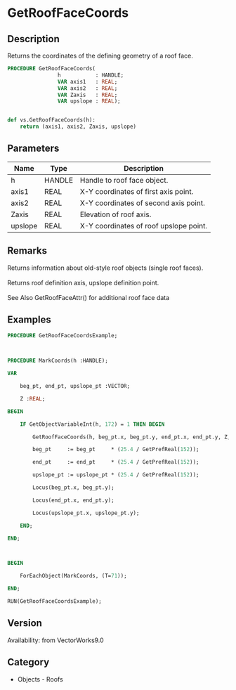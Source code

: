 # GetRoofFaceCoords

## Description
Returns the coordinates of the defining geometry of a roof face.

```pascal
PROCEDURE GetRoofFaceCoords(
				h           : HANDLE;
				VAR axis1   : REAL;
				VAR axis2   : REAL;
				VAR Zaxis   : REAL;
				VAR upslope : REAL);
```

```python

def vs.GetRoofFaceCoords(h):
    return (axis1, axis2, Zaxis, upslope)
```

## Parameters
|Name|Type|Description|
|---|---|---|
|h|HANDLE|Handle to roof face object.|
|axis1|REAL|X-Y coordinates of first axis point.|
|axis2|REAL|X-Y coordinates of second axis point.|
|Zaxis|REAL|Elevation of roof axis.|
|upslope|REAL|X-Y coordinates of roof upslope point.|

## Remarks
Returns information about old-style roof objects (single roof faces).<BR>
<BR>
Returns roof definition axis, upslope definition point.<BR>
<BR>
See Also GetRoofFaceAttr() for additional roof face data

## Examples
```pascal
PROCEDURE GetRoofFaceCoordsExample;



PROCEDURE MarkCoords(h :HANDLE);

VAR

	beg_pt, end_pt, upslope_pt :VECTOR;

	Z :REAL;

BEGIN

	IF GetObjectVariableInt(h, 172) = 1 THEN BEGIN

		GetRoofFaceCoords(h, beg_pt.x, beg_pt.y, end_pt.x, end_pt.y, Z, upslope_pt.x, upslope_pt.y);

		beg_pt     := beg_pt     * (25.4 / GetPrefReal(152));

		end_pt     := end_pt     * (25.4 / GetPrefReal(152));

		upslope_pt := upslope_pt * (25.4 / GetPrefReal(152));

		Locus(beg_pt.x, beg_pt.y);

		Locus(end_pt.x, end_pt.y);

		Locus(upslope_pt.x, upslope_pt.y);

	END;

END;



BEGIN

	ForEachObject(MarkCoords, (T=71));

END;

RUN(GetRoofFaceCoordsExample);
```

## Version
Availability: from VectorWorks9.0
## Category
* Objects - Roofs

